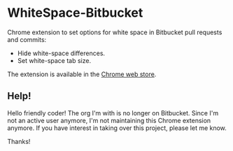 # WhiteSpace-Bitbucket

Chrome extension to set options for white space in Bitbucket pull requests and commits:

* Hide white-space differences.
* Set white-space tab size.

The extension is available in the [Chrome web store](https://chrome.google.com/webstore/detail/white-space-diff-for-bitb/bkopdnhlifaaimncdeklkmlcllkfeahi).

## Help!

Hello friendly coder! The org I'm with is no longer on Bitbucket. Since I'm not an active user anymore, I'm not maintaining this Chrome extension anymore. If you have interest in taking over this project, please let me know.

Thanks!

